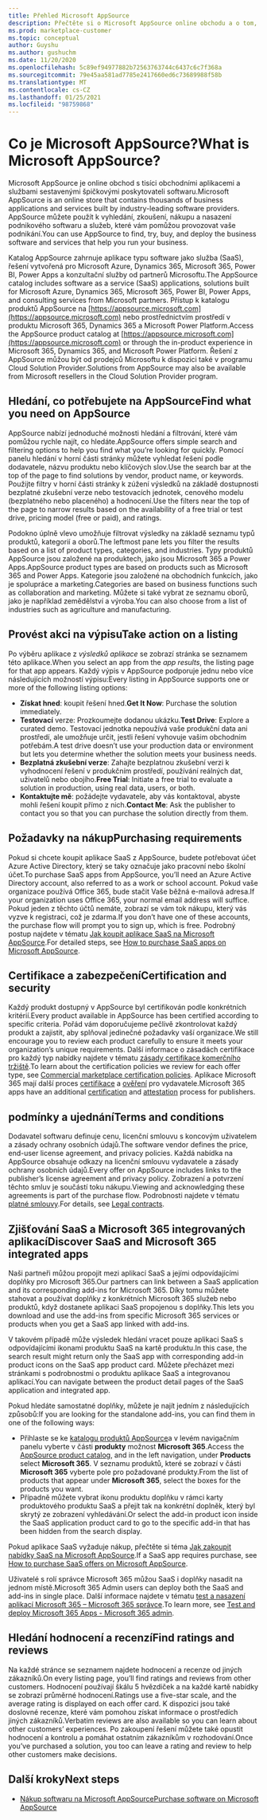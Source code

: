 ```yaml
---
title: Přehled Microsoft AppSource
description: Přečtěte si o Microsoft AppSource online obchodu a o tom, jak můžete najít a rozsáhlý katalog softwaru a řešení.
ms.prod: marketplace-customer
ms.topic: conceptual
author: Guyshu
ms.author: gushuchm
ms.date: 11/20/2020
ms.openlocfilehash: 5c89ef94977882b72563763744c6437c6c7f368a
ms.sourcegitcommit: 79e45aa581ad7785e2417660ed6c73689988f58b
ms.translationtype: MT
ms.contentlocale: cs-CZ
ms.lasthandoff: 01/25/2021
ms.locfileid: "98759868"
---
```

# <a name="what-is-microsoft-appsource"></a><span data-ttu-id="ec8c8-103">Co je Microsoft AppSource?</span><span class="sxs-lookup"><span data-stu-id="ec8c8-103">What is Microsoft AppSource?</span></span>

<span data-ttu-id="ec8c8-104">Microsoft AppSource je online obchod s tisíci obchodními aplikacemi a službami sestavenými špičkovými poskytovateli softwaru.</span><span class="sxs-lookup"><span data-stu-id="ec8c8-104">Microsoft AppSource is an online store that contains thousands of business applications and services built by industry-leading software providers.</span></span> <span data-ttu-id="ec8c8-105">AppSource můžete použít k vyhledání, zkoušení, nákupu a nasazení podnikového softwaru a služeb, které vám pomůžou provozovat vaše podnikání.</span><span class="sxs-lookup"><span data-stu-id="ec8c8-105">You can use AppSource to find, try, buy, and deploy the business software and services that help you run your business.</span></span>

<span data-ttu-id="ec8c8-106">Katalog AppSource zahrnuje aplikace typu software jako služba (SaaS), řešení vytvořená pro Microsoft Azure, Dynamics 365, Microsoft 365, Power BI, Power Apps a konzultační služby od partnerů Microsoftu.</span><span class="sxs-lookup"><span data-stu-id="ec8c8-106">The AppSource catalog includes software as a service (SaaS) applications, solutions built for Microsoft Azure, Dynamics 365, Microsoft 365, Power BI, Power Apps, and consulting services from Microsoft partners.</span></span> <span data-ttu-id="ec8c8-107">Přístup k katalogu produktů AppSource na [https://appsource.microsoft.com](https://appsource.microsoft.com) nebo prostřednictvím prostředí v produktu Microsoft 365, Dynamics 365 a Microsoft Power Platform.</span><span class="sxs-lookup"><span data-stu-id="ec8c8-107">Access the AppSource product catalog at [https://appsource.microsoft.com](https://appsource.microsoft.com) or through the in-product experience in Microsoft 365, Dynamics 365, and Microsoft Power Platform.</span></span> <span data-ttu-id="ec8c8-108">Řešení z AppSource můžou být od prodejců Microsoftu k dispozici také v programu Cloud Solution Provider.</span><span class="sxs-lookup"><span data-stu-id="ec8c8-108">Solutions from AppSource may also be available from Microsoft resellers in the Cloud Solution Provider program.</span></span>

## <a name="find-what-you-need-on-appsource"></a><span data-ttu-id="ec8c8-109">Hledání, co potřebujete na AppSource</span><span class="sxs-lookup"><span data-stu-id="ec8c8-109">Find what you need on AppSource</span></span>

<span data-ttu-id="ec8c8-110">AppSource nabízí jednoduché možnosti hledání a filtrování, které vám pomůžou rychle najít, co hledáte.</span><span class="sxs-lookup"><span data-stu-id="ec8c8-110">AppSource offers simple search and filtering options to help you find what you’re looking for quickly.</span></span> <span data-ttu-id="ec8c8-111">Pomocí panelu hledání v horní části stránky můžete vyhledat řešení podle dodavatele, názvu produktu nebo klíčových slov.</span><span class="sxs-lookup"><span data-stu-id="ec8c8-111">Use the search bar at the top of the page to find solutions by vendor, product name, or keywords.</span></span> <span data-ttu-id="ec8c8-112">Použijte filtry v horní části stránky k zúžení výsledků na základě dostupnosti bezplatné zkušební verze nebo testovacích jednotek, cenového modelu (bezplatného nebo placeného) a hodnocení.</span><span class="sxs-lookup"><span data-stu-id="ec8c8-112">Use the filters near the top of the page to narrow results based on the availability of a free trial or test drive, pricing model (free or paid), and ratings.</span></span>

<span data-ttu-id="ec8c8-113">Podokno úplně vlevo umožňuje filtrovat výsledky na základě seznamu typů produktů, kategorií a oborů.</span><span class="sxs-lookup"><span data-stu-id="ec8c8-113">The leftmost pane lets you filter the results based on a list of product types, categories, and industries.</span></span> <span data-ttu-id="ec8c8-114">Typy produktů AppSource jsou založené na produktech, jako jsou Microsoft 365 a Power Apps.</span><span class="sxs-lookup"><span data-stu-id="ec8c8-114">AppSource product types are based on products such as Microsoft 365 and Power Apps.</span></span> <span data-ttu-id="ec8c8-115">Kategorie jsou založené na obchodních funkcích, jako je spolupráce a marketing.</span><span class="sxs-lookup"><span data-stu-id="ec8c8-115">Categories are based on business functions such as collaboration and marketing.</span></span> <span data-ttu-id="ec8c8-116">Můžete si také vybrat ze seznamu oborů, jako je například zemědělství a výroba.</span><span class="sxs-lookup"><span data-stu-id="ec8c8-116">You can also choose from a list of industries such as agriculture and manufacturing.</span></span>

## <a name="take-action-on-a-listing"></a><span data-ttu-id="ec8c8-117">Provést akci na výpisu</span><span class="sxs-lookup"><span data-stu-id="ec8c8-117">Take action on a listing</span></span>

<span data-ttu-id="ec8c8-118">Po výběru aplikace z _výsledků aplikace_ se zobrazí stránka se seznamem této aplikace.</span><span class="sxs-lookup"><span data-stu-id="ec8c8-118">When you select an app from the _app results_, the listing page for that app appears.</span></span> <span data-ttu-id="ec8c8-119">Každý výpis v AppSource podporuje jednu nebo více následujících možností výpisu:</span><span class="sxs-lookup"><span data-stu-id="ec8c8-119">Every listing in AppSource supports one or more of the following listing options:</span></span>

- <span data-ttu-id="ec8c8-120">**Získat hned**: koupit řešení hned.</span><span class="sxs-lookup"><span data-stu-id="ec8c8-120">**Get It Now**: Purchase the solution immediately.</span></span>
- <span data-ttu-id="ec8c8-121">**Testovací** verze: Prozkoumejte dodanou ukázku.</span><span class="sxs-lookup"><span data-stu-id="ec8c8-121">**Test Drive**: Explore a curated demo.</span></span> <span data-ttu-id="ec8c8-122">Testovací jednotka nepoužívá vaše produkční data ani prostředí, ale umožňuje určit, jestli řešení vyhovuje vašim obchodním potřebám.</span><span class="sxs-lookup"><span data-stu-id="ec8c8-122">A test drive doesn’t use your production data or environment but lets you determine whether the solution meets your business needs.</span></span>
- <span data-ttu-id="ec8c8-123">**Bezplatná zkušební verze**: Zahajte bezplatnou zkušební verzi k vyhodnocení řešení v produkčním prostředí, používání reálných dat, uživatelů nebo obojího.</span><span class="sxs-lookup"><span data-stu-id="ec8c8-123">**Free Trial**: Initiate a free trial to evaluate a solution in production, using real data, users, or both.</span></span>
- <span data-ttu-id="ec8c8-124">**Kontaktujte mě**: požádejte vydavatele, aby vás kontaktoval, abyste mohli řešení koupit přímo z nich.</span><span class="sxs-lookup"><span data-stu-id="ec8c8-124">**Contact Me**: Ask the publisher to contact you so that you can purchase the solution directly from them.</span></span>

## <a name="purchasing-requirements"></a><span data-ttu-id="ec8c8-125">Požadavky na nákup</span><span class="sxs-lookup"><span data-stu-id="ec8c8-125">Purchasing requirements</span></span>

<span data-ttu-id="ec8c8-126">Pokud si chcete koupit aplikace SaaS z AppSource, budete potřebovat účet Azure Active Directory, který se taky označuje jako pracovní nebo školní účet.</span><span class="sxs-lookup"><span data-stu-id="ec8c8-126">To purchase SaaS apps from AppSource, you’ll need an Azure Active Directory account, also referred to as a work or school account.</span></span> <span data-ttu-id="ec8c8-127">Pokud vaše organizace používá Office 365, bude stačit Vaše běžná e-mailová adresa.</span><span class="sxs-lookup"><span data-stu-id="ec8c8-127">If your organization uses Office 365, your normal email address will suffice.</span></span> <span data-ttu-id="ec8c8-128">Pokud jeden z těchto účtů nemáte, zobrazí se vám tok nákupu, který vás vyzve k registraci, což je zdarma.</span><span class="sxs-lookup"><span data-stu-id="ec8c8-128">If you don’t have one of these accounts, the purchase flow will prompt you to sign up, which is free.</span></span> <span data-ttu-id="ec8c8-129">Podrobný postup najdete v tématu [Jak koupit aplikace SaaS na Microsoft AppSource](purchase-software-appsource.md).</span><span class="sxs-lookup"><span data-stu-id="ec8c8-129">For detailed steps, see [How to purchase SaaS apps on Microsoft AppSource](purchase-software-appsource.md).</span></span>

## <a name="certification-and-security"></a><span data-ttu-id="ec8c8-130">Certifikace a zabezpečení</span><span class="sxs-lookup"><span data-stu-id="ec8c8-130">Certification and security</span></span>

<span data-ttu-id="ec8c8-131">Každý produkt dostupný v AppSource byl certifikován podle konkrétních kritérií.</span><span class="sxs-lookup"><span data-stu-id="ec8c8-131">Every product available in AppSource has been certified according to specific criteria.</span></span> <span data-ttu-id="ec8c8-132">Pořád vám doporučujeme pečlivě zkontrolovat každý produkt a zajistit, aby splňoval jedinečné požadavky vaší organizace.</span><span class="sxs-lookup"><span data-stu-id="ec8c8-132">We still encourage you to review each product carefully to ensure it meets your organization’s unique requirements.</span></span> <span data-ttu-id="ec8c8-133">Další informace o zásadách certifikace pro každý typ nabídky najdete v tématu [zásady certifikace komerčního tržiště](/legal/marketplace/certification-policies).</span><span class="sxs-lookup"><span data-stu-id="ec8c8-133">To learn about the certification policies we review for each offer type, see [Commercial marketplace certification policies](/legal/marketplace/certification-policies).</span></span> <span data-ttu-id="ec8c8-134">Aplikace Microsoft 365 mají další proces [certifikace](/microsoft-365-app-certification/docs/enterprise-app-certification-guide) a [ověření](/microsoft-365-app-certification/docs/enterprise-app-attestation-guide) pro vydavatele.</span><span class="sxs-lookup"><span data-stu-id="ec8c8-134">Microsoft 365 apps have an additional [certification](/microsoft-365-app-certification/docs/enterprise-app-certification-guide) and [attestation](/microsoft-365-app-certification/docs/enterprise-app-attestation-guide) process for publishers.</span></span>

## <a name="terms-and-conditions"></a><span data-ttu-id="ec8c8-135">podmínky a ujednání</span><span class="sxs-lookup"><span data-stu-id="ec8c8-135">Terms and conditions</span></span>

<span data-ttu-id="ec8c8-136">Dodavatel softwaru definuje cenu, licenční smlouvu s koncovým uživatelem a zásady ochrany osobních údajů.</span><span class="sxs-lookup"><span data-stu-id="ec8c8-136">The software vendor defines the price, end-user license agreement, and privacy policies.</span></span> <span data-ttu-id="ec8c8-137">Každá nabídka na AppSource obsahuje odkazy na licenční smlouvu vydavatele a zásady ochrany osobních údajů.</span><span class="sxs-lookup"><span data-stu-id="ec8c8-137">Every offer on AppSource includes links to the publisher’s license agreement and privacy policy.</span></span> <span data-ttu-id="ec8c8-138">Zobrazení a potvrzení těchto smluv je součástí toku nákupu.</span><span class="sxs-lookup"><span data-stu-id="ec8c8-138">Viewing and acknowledging these agreements is part of the purchase flow.</span></span> <span data-ttu-id="ec8c8-139">Podrobnosti najdete v tématu [platné smlouvy](legal-contracts.md).</span><span class="sxs-lookup"><span data-stu-id="ec8c8-139">For details, see [Legal contracts](legal-contracts.md).</span></span>

## <a name="discover-saas-and-microsoft-365-integrated-apps"></a><span data-ttu-id="ec8c8-140">Zjišťování SaaS a Microsoft 365 integrovaných aplikací</span><span class="sxs-lookup"><span data-stu-id="ec8c8-140">Discover SaaS and Microsoft 365 integrated apps</span></span>

<span data-ttu-id="ec8c8-141">Naši partneři můžou propojit mezi aplikací SaaS a jejími odpovídajícími doplňky pro Microsoft 365.</span><span class="sxs-lookup"><span data-stu-id="ec8c8-141">Our partners can link between a SaaS application and its corresponding add-ins for Microsoft 365.</span></span> <span data-ttu-id="ec8c8-142">Díky tomu můžete stahovat a používat doplňky z konkrétních Microsoft 365 služeb nebo produktů, když dostanete aplikaci SaaS propojenou s doplňky.</span><span class="sxs-lookup"><span data-stu-id="ec8c8-142">This lets you download and use the add-ins from specific Microsoft 365 services or products when you get a SaaS app linked with add-ins.</span></span>

<span data-ttu-id="ec8c8-143">V takovém případě může výsledek hledání vracet pouze aplikaci SaaS s odpovídajícími ikonami produktu SaaS na kartě produktu.</span><span class="sxs-lookup"><span data-stu-id="ec8c8-143">In this case, the search result might return only the SaaS app with corresponding add-in product icons on the SaaS app product card.</span></span> <span data-ttu-id="ec8c8-144">Můžete přecházet mezi stránkami s podrobnostmi o produktu aplikace SaaS a integrovanou aplikací.</span><span class="sxs-lookup"><span data-stu-id="ec8c8-144">You can navigate between the product detail pages of the SaaS application and integrated app.</span></span>

<span data-ttu-id="ec8c8-145">Pokud hledáte samostatné doplňky, můžete je najít jedním z následujících způsobů:</span><span class="sxs-lookup"><span data-stu-id="ec8c8-145">If you are looking for the standalone add-ins, you can find them in one of the following ways:</span></span>

- <span data-ttu-id="ec8c8-146">Přihlaste se ke [katalogu produktů AppSource](https://appsource.microsoft.com/marketplace/apps/)a v levém navigačním panelu vyberte v části **produkty** možnost **Microsoft 365**.</span><span class="sxs-lookup"><span data-stu-id="ec8c8-146">Access the [AppSource product catalog](https://appsource.microsoft.com/marketplace/apps/), and in the left navigation, under **Products** select **Microsoft 365**.</span></span> <span data-ttu-id="ec8c8-147">V seznamu produktů, které se zobrazí v části **Microsoft 365** vyberte pole pro požadované produkty.</span><span class="sxs-lookup"><span data-stu-id="ec8c8-147">From the list of products that appear under **Microsoft 365**, select the boxes for the products you want.</span></span>
- <span data-ttu-id="ec8c8-148">Případně můžete vybrat ikonu produktu doplňku v rámci karty produktového produktu SaaS a přejít tak na konkrétní doplněk, který byl skrytý ze zobrazení vyhledávání.</span><span class="sxs-lookup"><span data-stu-id="ec8c8-148">Or select the add-in product icon inside the SaaS application product card to go to the specific add-in that has been hidden from the search display.</span></span>

<span data-ttu-id="ec8c8-149">Pokud aplikace SaaS vyžaduje nákup, přečtěte si téma [Jak zakoupit nabídky SaaS na Microsoft AppSource](purchase-software-appsource.md).</span><span class="sxs-lookup"><span data-stu-id="ec8c8-149">If a SaaS app requires purchase, see [How to purchase SaaS offers on Microsoft AppSource](purchase-software-appsource.md).</span></span>

<span data-ttu-id="ec8c8-150">Uživatelé s rolí správce Microsoft 365 můžou SaaS i doplňky nasadit na jednom místě.</span><span class="sxs-lookup"><span data-stu-id="ec8c8-150">Microsoft 365 Admin users can deploy both the SaaS and add-ins in single place.</span></span> <span data-ttu-id="ec8c8-151">Další informace najdete v tématu [test a nasazení aplikací Microsoft 365 – Microsoft 365 správce](/microsoft-365/admin/manage/test-and-deploy-microsoft-365-apps).</span><span class="sxs-lookup"><span data-stu-id="ec8c8-151">To learn more, see [Test and deploy Microsoft 365 Apps - Microsoft 365 admin](/microsoft-365/admin/manage/test-and-deploy-microsoft-365-apps).</span></span>

## <a name="find-ratings-and-reviews"></a><span data-ttu-id="ec8c8-152">Hledání hodnocení a recenzí</span><span class="sxs-lookup"><span data-stu-id="ec8c8-152">Find ratings and reviews</span></span>

<span data-ttu-id="ec8c8-153">Na každé stránce se seznamem najdete hodnocení a recenze od jiných zákazníků.</span><span class="sxs-lookup"><span data-stu-id="ec8c8-153">On every listing page, you’ll find ratings and reviews from other customers.</span></span> <span data-ttu-id="ec8c8-154">Hodnocení používají škálu 5 hvězdiček a na každé kartě nabídky se zobrazí průměrné hodnocení.</span><span class="sxs-lookup"><span data-stu-id="ec8c8-154">Ratings use a five-star scale, and the average rating is displayed on each offer card.</span></span> <span data-ttu-id="ec8c8-155">K dispozici jsou také doslovné recenze, které vám pomohou získat informace o prostředích jiných zákazníků.</span><span class="sxs-lookup"><span data-stu-id="ec8c8-155">Verbatim reviews are also available so you can learn about other customers’ experiences.</span></span> <span data-ttu-id="ec8c8-156">Po zakoupení řešení můžete také opustit hodnocení a kontrolu a pomáhat ostatním zákazníkům v rozhodování.</span><span class="sxs-lookup"><span data-stu-id="ec8c8-156">Once you’ve purchased a solution, you too can leave a rating and review to help other customers make decisions.</span></span>

## <a name="next-steps"></a><span data-ttu-id="ec8c8-157">Další kroky</span><span class="sxs-lookup"><span data-stu-id="ec8c8-157">Next steps</span></span>

- [<span data-ttu-id="ec8c8-158">Nákup softwaru na Microsoft AppSource</span><span class="sxs-lookup"><span data-stu-id="ec8c8-158">Purchase software on Microsoft AppSource</span></span>](purchase-software-appsource.md)
